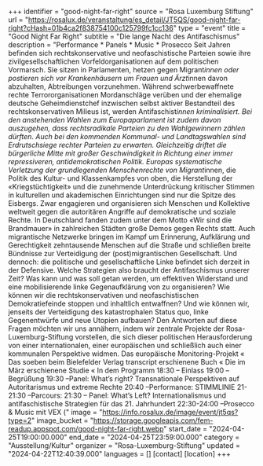 +++
identifier = "good-night-far-right"
source = "Rosa Luxemburg Stiftung"
url = "https://rosalux.de/veranstaltung/es_detail/JT5QS/good-night-far-right?cHash=01b4ca2f838754100c125799fc1cc136"
type = "event"
title = "Good Night Far Right"
subtitle = "Die lange Nacht des Antifaschismus"
description = "Performance * Panels * Music * Prosecco
Seit Jahren befinden sich rechtskonservative und neofaschistische Parteien sowie ihre zivilgesellschaftlichen Vorfeldorganisationen auf dem politischen Vormarsch. Sie sitzen in Parlamenten, hetzen gegen Migrant*innen oder postieren sich vor Krankenhäusern um Frauen und Ärzt*innen davon abzuhalten, Abtreibungen vorzunehmen. Während schwerbewaffnete rechte Terrororganisationen Mordanschläge verüben und der ehemalige deutsche Geheimdienstchef inzwischen selbst aktiver Bestandteil des rechtskonservativen Milieus ist, werden Antifaschist*innen kriminalisiert. Bei den anstehenden Wahlen zum Europaparlament ist zudem davon auszugehen, dass rechtsradikale Parteien zu den Wahlgewinnern zählen dürften. Auch bei den kommenden Kommunal- und Landtagswahlen sind Erdrutschsiege rechter Parteien zu erwarten.
Gleichzeitig driftet die bürgerliche Mitte mit großer Geschwindigkeit in Richtung einer immer repressiveren, antidemokratischen Politik. Europas systematische Verletzung der grundlegenden Menschenrechte von Migrant*innen, die Politik des Kultur- und Klassenkampfes von oben, die Herstellung der «Kriegstüchtigkeit» und die zunehmende Unterdrückung kritischer Stimmen in kulturellen und akademischen Einrichtungen sind nur die Spitze des Eisbergs. 
Zwar engagieren und organisieren sich Menschen und Kollektive weltweit gegen die autoritären Angriffe auf demokratische und soziale Rechte. In Deutschland fanden zudem unter dem Motto «Wir sind die Brandmauer» in zahlreichen Städten große Demos gegen Rechts statt. Auch migrantische Netzwerke bringen im Kampf um Erinnerung, Aufklärung und Gerechtigkeit zehntausende Menschen auf die Straße und schließen breite Bündnisse zur Verteidigung der (post)migrantischen Gesellschaft.
Und dennoch: die politische und gesellschaftliche Linke befindet sich derzeit in der Defensive. Welche Strategien also braucht der Antifaschismus unserer Zeit? Was kann und was soll getan werden, um effektiven Widerstand und eine mobilisierende linke Gegenaufklärung von zu organisieren? Wie können wir die rechtskonservativen und neofaschistischen Demokratiefeinde stoppen und inhaltlich entwaffnen? Und wie können wir, jenseits der Verteidigung des katastrophalen Status quo, linke Gegenentwürfe und neue Utopien aufbauen? 
Den Antworten auf diese Fragen möchten wir uns annähern, indem wir zentrale Projekte der Rosa-Luxemburg-Stiftung vorstellen, die sich dieser politischen Herausforderung von einer internationalen, einer europäischen und schließlich auch einer kommunalen Perspektive widmen. 
Das europäische Monitoring-Projekt «
Das soeben beim Bielefelder Verlag transcript erschienene Buch «
Die im März erschienene Studie «
In dem 
Programm
18:30 – Einlass 
19:00 –Begrüßung 
19:30 –Panel: What’s right? Transnationale Perspektiven auf Autoritarismus und extreme Rechte 
20:40 –Performance: STIMMLINIE
21-21:30 –Parcours:
21:30 – Panel: What’s Left? Internationalismus und antifaschistische Strategien für das 21. Jahrhundert 
22:30-24:00 –Prosecco & Music mit VEX ("
image = "https://info.rosalux.de/image/event/jt5qs?type=2"
image_bucket = "https://storage.googleapis.com/fem-readup.appspot.com/good-night-far-right.webp"
start_date = "2024-04-25T19:00:00.000"
end_date = "2024-04-25T23:59:00.000"
category = "Ausstellung/Kultur"
organizer = "Rosa-Luxemburg-Stiftung"
updated = "2024-04-22T12:40:39.000"
languages = []
[contact]
[location]
+++